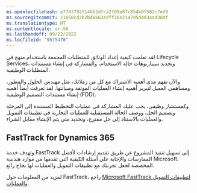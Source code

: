 ```yaml
---
ms.openlocfilehash: e7763792f14662dfca2f09e87c854b0f582c7ed9
ms.sourcegitcommit: c1858cd3b2bd6663edff36e214795d4934ad3ddf
ms.translationtype: HT
ms.contentlocale: ar-SA
ms.lasthandoff: 09/22/2022
ms.locfileid: "9575478"
---
```

لقد تعلمت كيفية إعداد الوثائق للمتطلبات المجمعة باستخدام منهج في Lifecycle Services، وتحديد سيناريوهات حالة الاستخدام، والمشاركة في إنشاء مستندات المتطلبات الوظيفية.

والآن تفهم مدى أهمية الاشتراك مع كل من زملائك، مثل مهندس الحلول والمطور، ومساهمي العميل لتبرير أهميه إنشاء العمليات الموثقة وصيانتها. لقد تعرفت أيضاً أهميه إنشاء مستندات التصميم الوظيفية (FDD).

وكمستشار وظيفي، يجب عليك المشاركة في عمليات التخطيط المستندة إلى المرحلة وتصميم الحل، ووصف الحالة المستقبلية للعمليات التجارية في تطبيقات التمويل والعمليات بالاستناد إلى حل مقترح، وتحديد متى يتم الإنشاء مقابل الشراء.

## <a name="fasttrack-for-dynamics-365"></a>FastTrack for Dynamics 365

وتهدف خدمة FastTrack إلى تسهيل تنفيذ المشروع عن طريق تقديم إرشادات لأفضل الممارسات والإجابة على أسئلة الكيفية التي تقدمها من موارد هندسة Microsoft، المخصصة لجعل تجربتك مع تطبيقات التمويل والعمليات لها نجاح رائع.

لمزيد من المعلومات حول FastTrack، راجع [Microsoft FastTrack لتطبيقات التمويل والعمليات](/dynamics365/fin-ops-core/fin-ops/get-started/fasttrack-dynamics-365-overview/?azure-portal=true).
